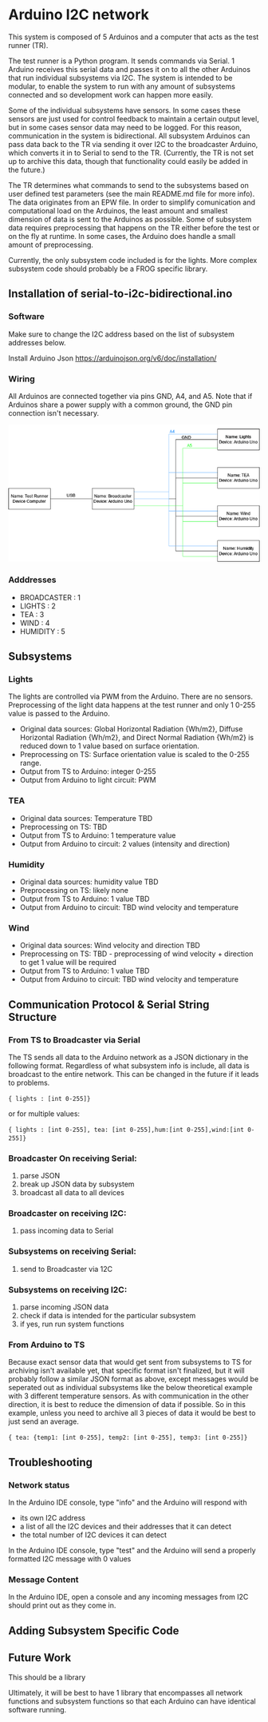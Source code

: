 # Arduino I2C network

This system is composed of 5 Arduinos and a computer that acts as the test runner (TR).

The test runner is a Python program. It sends commands via Serial. 1 Arduino receives this serial data and passes it on to all the other Arduinos that run individual subsystems via I2C. The system is intended to be modular, to enable the system to run with any amount of subsystems connected and so development work can happen more easily.

Some of the individual subsystems have sensors. In some cases these sensors are just used for control feedback to maintain a certain output level, but in some cases sensor data may need to be logged. For this reason, communication in the system is bidirectional. All subsystem Arduinos can pass data back to the TR via sending it over I2C to the broadcaster Arduino, which converts it in to Serial to send to the TR. (Currently, the TR is not set up to archive this data, though that functionality could easily be added in the future.)

The TR determines what commands to send to the subsystems based on user defined test parameters (see the main README.md file for more info). The data originates from an EPW file. In order to simplify comunication and computational load on the Arduinos, the least amount and smallest dimension of data is sent to the Arduinos as possible. Some of subsystem data requires preprocessing that happens on the TR either before the test or on the fly at runtime. In some cases, the Arduino does handle a small amount of preprocessing.

Currently, the only subsystem code included is for the lights. More complex subsystem code should probably be a FROG specific library.

## Installation of serial-to-i2c-bidirectional.ino

### Software

Make sure to change the I2C address based on the list of subsystem addresses below.

Install Arduino Json https://arduinojson.org/v6/doc/installation/

### Wiring

All Arduinos are connected together via pins GND, A4, and A5. Note that if Arduinos share a power supply with a common ground, the GND pin connection isn't necessary.

<img src="/hardware-documentation/wiring/ArduinoNetworkWiring.png">

### Adddresses

 * BROADCASTER : 1
 * LIGHTS : 2
 * TEA : 3
 * WIND : 4
 * HUMIDITY : 5

## Subsystems

### Lights

The lights are controlled via PWM from the Arduino. There are no sensors. Preprocessing of the light data happens at the test runner and only 1 0-255 value is passed to the Arduino.

* Original data sources: Global Horizontal Radiation {Wh/m2}, Diffuse Horizontal Radiation {Wh/m2}, and Direct Normal Radiation {Wh/m2} is reduced down to 1 value based on surface orientation.
* Preprocessing on TS: Surface orientation value is scaled to the 0-255 range.
* Output from TS to Arduino: integer 0-255
* Output from Arduino to light circuit: PWM

### TEA

* Original data sources: Temperature TBD
* Preprocessing on TS: TBD
* Output from TS to Arduino: 1 temperature value
* Output from Arduino to circuit: 2 values (intensity and direction)

### Humidity


* Original data sources: humidity value TBD
* Preprocessing on TS: likely none
* Output from TS to Arduino: 1 value TBD
* Output from Arduino to circuit: TBD wind velocity and temperature

### Wind

* Original data sources: Wind velocity and direction TBD
* Preprocessing on TS: TBD - preprocessing of wind velocity + direction to get 1 value will be required
* Output from TS to Arduino: 1 value TBD
* Output from Arduino to circuit: TBD wind velocity and temperature

## Communication Protocol & Serial String Structure

### From TS to Broadcaster via Serial
The TS sends all data to the Arduino network as a JSON dictionary in the following format. Regardless of what subsystem info is include, all data is broadcast to the entire network. This can be changed in the future if it leads to problems.

`{ lights : [int 0-255]}`

or for multiple values: 

`{ lights : [int 0-255], tea: [int 0-255],hum:[int 0-255],wind:[int 0-255]}`

### Broadcaster On receiving Serial:

1) parse JSON
2) break up JSON data by subsystem
3) broadcast all data to all devices

### Broadcaster on receiving I2C:

1) pass incoming data to Serial

### Subsystems on receiving Serial:

1) send to Broadcaster via 12C

### Subsystems on receiving I2C:

1) parse incoming JSON data
2) check if data is intended for the particular subsystem
3) if yes, run run system functions

### From Arduino to TS

Because exact sensor data that would get sent from subsystems to TS for archiving isn't available yet, that specific format isn't finalized, but it will probably follow a similar JSON format as above, except messages would be seperated out as individual subsystems like the below theoretical example with 3 different temperature sensors. As with communication in the other direction, it is best to reduce the dimension of data if possible. So in this example, unless you need to archive all 3 pieces of data it would be best to just send an average.

`{ tea: {temp1: [int 0-255], temp2: [int 0-255], temp3: [int 0-255]}`

## Troubleshooting

### Network status

In the Arduino IDE console, type "info" and the Arduino will respond with 
* its own I2C address
* a list of all the I2C devices and their addresses that it can detect
* the total number of I2C devices it can detect

In the Arduino IDE console, type "test" and the Arduino will send a properly formatted I2C message with 0 values

### Message Content

In the Arduino IDE, open a console and any incoming messages from I2C should print out as they come in.

## Adding Subsystem Specific Code

## Future Work

This should be a library

Ultimately, it will be best to have 1 library that encompasses all network functions and subsystem functions so that each Arduino can have identical software running.
